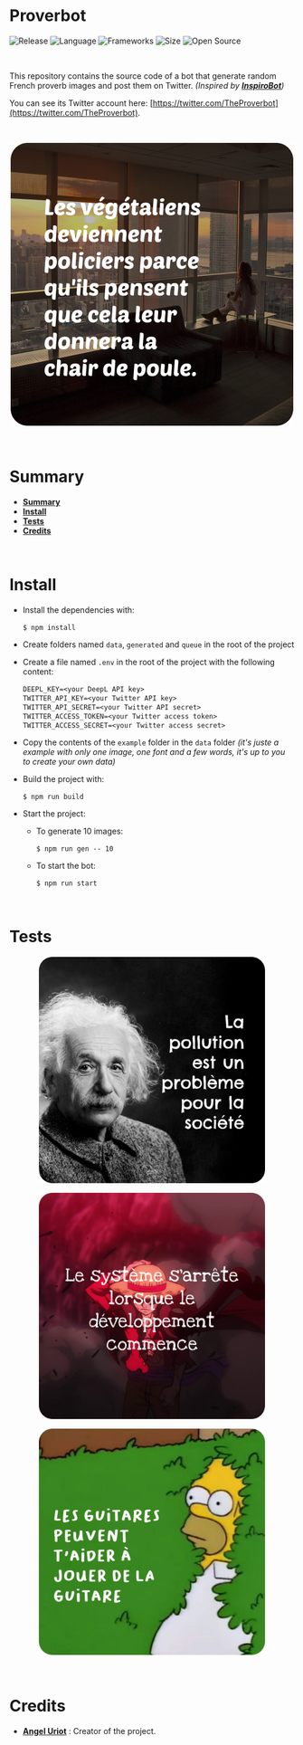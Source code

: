 # Proverbot

![Release](https://img.shields.io/badge/Release-v1.0-blueviolet)
![Language](https://img.shields.io/badge/Language-JavaScript-ffcc14)
![Frameworks](https://img.shields.io/badge/Frameworks-NodeJS-00cf2c)
![Size](https://img.shields.io/badge/Size-1.81Mo-f12222)
![Open Source](https://badges.frapsoft.com/os/v2/open-source.svg?v=103)

<br/>

This repository contains the source code of a bot that generate random French proverb images and post them on Twitter. *(Inspired by **[InspiroBot](https://inspirobot.me/)**)*

You can see its Twitter account here: [https://twitter.com/TheProverbot](https://twitter.com/TheProverbot).

<br/>

<p align="center">
	<img src="misc/thumbnail.png" width="500">
</p>

<br/>

# Summary

* **[Summary](#summary)**
* **[Install](#install)**
* **[Tests](#tests)**
* **[Credits](#credits)**

<br/>

# Install

* Install the dependencies with:

	```shell
	$ npm install
	```

* Create folders named `data`, `generated` and `queue` in the root of the project

* Create a file named `.env` in the root of the project with the following content:

	```
	DEEPL_KEY=<your DeepL API key>
	TWITTER_API_KEY=<your Twitter API key>
	TWITTER_API_SECRET=<your Twitter API secret>
	TWITTER_ACCESS_TOKEN=<your Twitter access token>
	TWITTER_ACCESS_SECRET=<your Twitter access secret>
	```

* Copy the contents of the `example` folder in the `data` folder *(it's juste a example with only one image, one font and a few words, it's up to you to create your own data)*

* Build the project with:

	```shell
	$ npm run build
	```

* Start the project:

	* To generate 10 images:

		```shell
		$ npm run gen -- 10
		```

	* To start the bot:

		```shell
		$ npm run start
		```

<br/>

# Tests

<p align="center">
	<img src="misc/test_1.png" width="400">
</p>

<p align="center">
	<img src="misc/test_2.png" width="400">
</p>

<p align="center">
	<img src="misc/test_3.png" width="400">
</p>

<br/>

# Credits

* [**Angel Uriot**](https://github.com/angeluriot) : Creator of the project.
